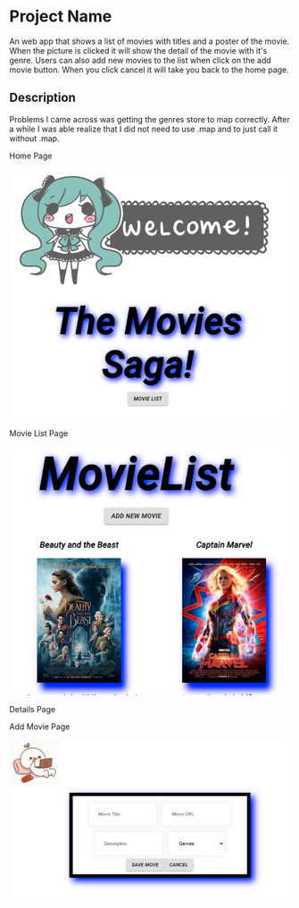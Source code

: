 # Project Name

An web app that shows a list of movies with titles and a poster of the movie. When the picture is clicked it will show the detail of the movie with it's genre. Users can also add new movies to the list when click on the add movie button. When you click cancel it will take you back to the home page. 

## Description

Problems I came across was getting the genres store to map correctly. After a while I was able realize that I did not need to use .map and to just call it without .map.

Home Page

![Select Home Page](Pictures/ScreenShot.png)

Movie List Page

![Select Movie List Page](Pictures/MovieList.png)

Details Page

Add Movie Page

![Select Add Move Page](Pictures/Add.png)

